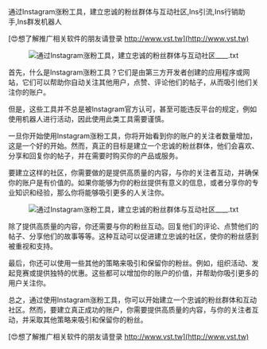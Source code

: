 通过Instagram涨粉工具，建立忠诚的粉丝群体与互动社区,Ins引流,Ins行销助手,Ins群发机器人

[😍想了解推广相关软件的朋友请登录 http://www.vst.tw](http://www.vst.tw)

 <center><img src="https://vst.tw/MP4/tuiguang/png/6.png" alt="通过Instagram涨粉工具，建立忠诚的粉丝群体与互动社区____.txt"></center>

首先，什么是Instagram涨粉工具？它们是由第三方开发者创建的应用程序或网站，它们可以帮助你自动关注其他用户，点赞、评论他们的帖子，从而吸引他们关注你的账户。

但是，这些工具并不总是被Instagram官方认可，甚至可能违反平台的规定，例如使用机器人进行活动，因此使用此类工具需要谨慎。

一旦你开始使用Instagram涨粉工具，你将开始看到你的账户的关注者数量增加，这是一个好的开始。然而，真正的目标是建立一个忠诚的粉丝群体，他们会喜欢、分享和回复你的帖子，并在需要时购买你的产品或服务。

要建立这样的社区，你需要做的是提供高质量的内容，与你的关注者互动，并确保你的账户是有价值的。如果你能够为你的粉丝提供有意义的信息，或者分享你的专业知识和经验，那么你将能够吸引更多的人关注你。

 <center><img src="https://vst.tw/MP4/tuiguang/png/2.png" alt="通过Instagram涨粉工具，建立忠诚的粉丝群体与互动社区____.txt"></center>

除了提供高质量的内容，你还需要与你的粉丝互动。回复他们的评论、点赞他们的帖子、分享他们的故事等等。这种互动可以促进建立忠诚的社区，使你的粉丝感到被重视和支持。

最后，你还可以使用一些其他的策略来吸引和保留你的粉丝。例如，组织活动、发起竞赛或提供独特的优惠。这些都可以增加你的账户的价值，并帮助你吸引更多的用户关注你。

总之，通过使用Instagram涨粉工具，你可以开始建立一个忠诚的粉丝群体和互动社区。然而，要建立真正成功的账户，你需要提供高质量的内容，与你的关注者互动，并采取其他策略来吸引和保留你的粉丝。

[😍想了解推广相关软件的朋友请登录 http://www.vst.tw](http://www.vst.tw)



